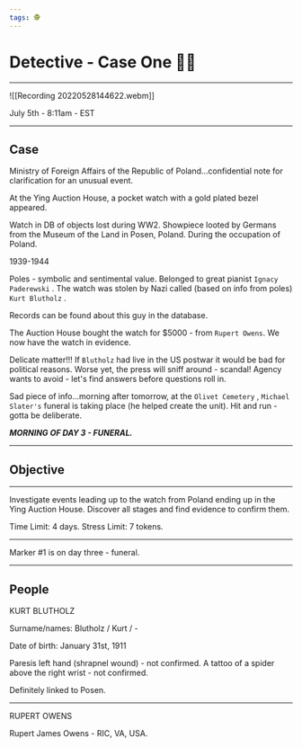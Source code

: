 ```yaml
---
tags: 🕵
---
```


# Detective - Case One 🕵‍♀
---


![[Recording 20220528144622.webm]]

July 5th - 8:11am - EST

---

## Case

Ministry of Foreign Affairs of the Republic of Poland...confidential note for clarification for an unusual event.

At the Ying Auction House, a pocket watch with a gold plated bezel appeared.

Watch in DB of objects lost during WW2. Showpiece looted by Germans from the Museum of the Land in Posen, Poland. During the occupation of Poland.

1939-1944

Poles - symbolic and sentimental value. Belonged to great pianist `Ignacy Paderewski` . The watch was stolen by Nazi called (based on info from poles) `Kurt Blutholz` .

Records can be found about this guy in the database.

The Auction House bought the watch for $5000 - from `Rupert Owens`. We now have the watch in evidence.

Delicate matter!!! If `Blutholz` had live in the US postwar it would be bad for political reasons. Worse yet, the press will sniff around - scandal! Agency wants to avoid - let's find answers before questions roll in.

Sad piece of info...morning after tomorrow, at the `Olivet Cemetery` , `Michael Slater's` funeral is taking place (he helped create the unit). Hit and run - gotta be deliberate.

***MORNING OF DAY 3 - FUNERAL.***

---

## Objective
---

Investigate events leading up to the watch from Poland ending up in the Ying Auction House. Discover all stages and find evidence to confirm them.

Time Limit: 4 days.
Stress Limit: 7 tokens.

---

Marker #1 is on day three - funeral.

---

## People

KURT BLUTHOLZ

Surname/names: Blutholz / Kurt / -

Date of birth: January 31st, 1911

Paresis left hand (shrapnel wound) - not confirmed.
A tattoo of a spider above the right wrist - not confirmed.

Definitely linked to Posen.

---

RUPERT OWENS

Rupert James Owens - RIC, VA, USA.
